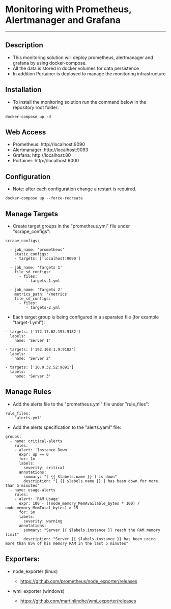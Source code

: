 # Monitoring with Prometheus, Alertmanager and Grafana
---

## Description

 - This monitoring solution will deploy prometheus, alertmanager and grafana by using docker-compose.
 - All the data is stored in docker volumes for data persistence
 - In addition Portainer is deployed to manage the monitoring infrastructure
 
## Installation

 - To install the monitoring solution run the command below in the repository root folder:
 
 ```
 docker-compose up -d
 ```
 
## Web Access
 
 - Prometheus: http://localhost:9090
 - Alertmanager: http://localhost:9093
 - Grafana: http://localhost:80
 - Portainer: http://localhost:9000

## Configuration

 - Note: after each configuration change a restart is required. 
 
```
docker-compose up --force-recreate
```

## Manage Targets

 - Create target groups in the "prometheus.yml" file under "scrape_configs":
 
```
scrape_configs:

  - job_name: 'prometheus'
    static_configs:
    - targets: ['localhost:9090']

  - job_name: 'Targets 1'
    file_sd_configs:
      - files:
         - targets-1.yml

  - job_name: 'Targets 2'
    metrics_path: '/metrics'
    file_sd_configs:
      - files:
         - targets-2.yml
```

 - Each target group is being configured in a separated file (for example "target-1.yml"):
 
```
- targets: ['172.17.62.193:9182']
  labels:
    name: 'Server 1'

- targets: ['192.168.1.9:9182']
  labels:
    name: 'Server 2'

- targets: ['10.0.32.52:9091']
  labels:
    name: 'Server 3'
```

## Manage Rules

 - Add the alerts file to the "prometheus.yml" file under "rule_files":
 
```
rule_files:
  - 'alerts.yml'
```

 - Add the alerts specification to the "alerts.yaml" file:
 
```
groups:
  - name: critical-alerts
    rules:
    - alert: 'Instance Down'
      expr: up == 0
      for: 1m
      labels:
        severity: critical
      annotations:
        summary: "[ {{ $labels.name }} ] is down"
        description: "[ {{ $labels.name }} ] has been down for more than 5 minutes"
  - name: usage-alerts
    rules:
    - alert: 'RAM Usage'
      expr: 100 - ((node_memory_MemAvailable_bytes * 100) / node_memory_MemTotal_bytes) > 15
      for: 5m
      labels:
        severity: warning
      annotations:
        summary: "Server {{ $labels.instance }} reach the RAM memory limit"
        description: "Server {{ $labels.instance }} has been using more than 85% of his memory RAM in the last 5 minutes"    
```

## Exporters:

 - node_exporter (linux)
   - https://github.com/prometheus/node_exporter/releases

 - wmi_exporter (windows)
   - https://github.com/martinlindhe/wmi_exporter/releases

